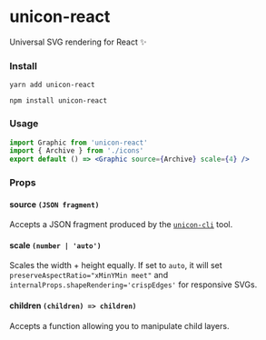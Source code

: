 # unicon-react

Universal SVG rendering for React ✨

### Install

```
yarn add unicon-react
```

```
npm install unicon-react
```

### Usage

```jsx
import Graphic from 'unicon-react'
import { Archive } from './icons'
export default () => <Graphic source={Archive} scale={4} />
```

### Props

#### source `(JSON fragment)`

Accepts a JSON fragment produced by the [`unicon-cli`](../unicon-cli) tool.

#### scale `(number | 'auto')`

Scales the width + height equally. If set to `auto`, it will set
`preserveAspectRatio="xMinYMin meet"` and
`internalProps.shapeRendering='crispEdges'` for responsive SVGs.

#### children `(children) => children)`

Accepts a function allowing you to manipulate child layers.
